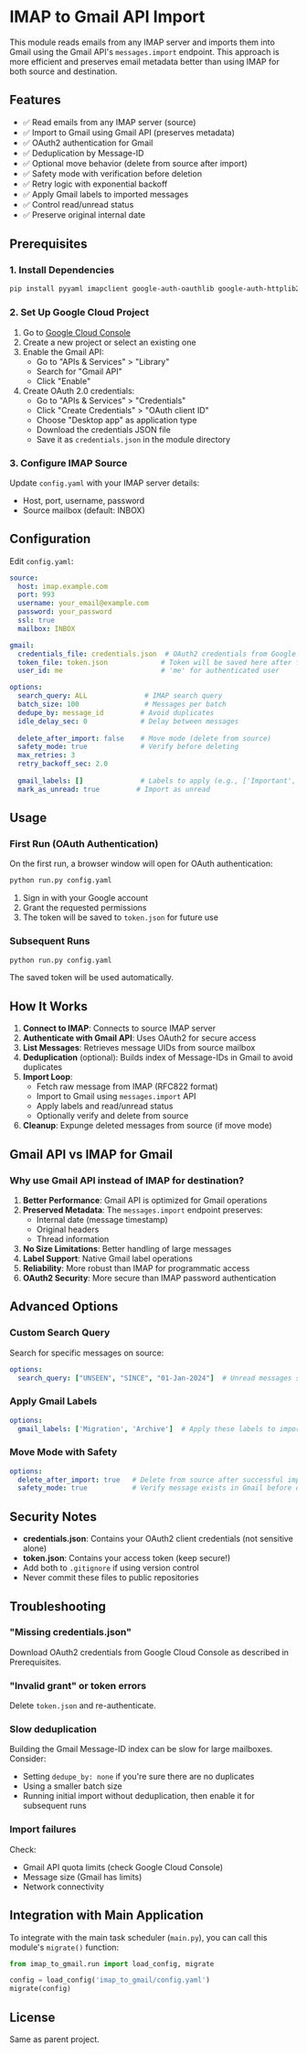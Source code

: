 # IMAP to Gmail API Import

This module reads emails from any IMAP server and imports them into Gmail using the Gmail API's `messages.import` endpoint. This approach is more efficient and preserves email metadata better than using IMAP for both source and destination.

## Features

- ✅ Read emails from any IMAP server (source)
- ✅ Import to Gmail using Gmail API (preserves metadata)
- ✅ OAuth2 authentication for Gmail
- ✅ Deduplication by Message-ID
- ✅ Optional move behavior (delete from source after import)
- ✅ Safety mode with verification before deletion
- ✅ Retry logic with exponential backoff
- ✅ Apply Gmail labels to imported messages
- ✅ Control read/unread status
- ✅ Preserve original internal date

## Prerequisites

### 1. Install Dependencies

```bash
pip install pyyaml imapclient google-auth-oauthlib google-auth-httplib2 google-api-python-client
```

### 2. Set Up Google Cloud Project

1. Go to [Google Cloud Console](https://console.cloud.google.com/)
2. Create a new project or select an existing one
3. Enable the Gmail API:
   - Go to "APIs & Services" > "Library"
   - Search for "Gmail API"
   - Click "Enable"
4. Create OAuth 2.0 credentials:
   - Go to "APIs & Services" > "Credentials"
   - Click "Create Credentials" > "OAuth client ID"
   - Choose "Desktop app" as application type
   - Download the credentials JSON file
   - Save it as `credentials.json` in the module directory

### 3. Configure IMAP Source

Update `config.yaml` with your IMAP server details:
- Host, port, username, password
- Source mailbox (default: INBOX)

## Configuration

Edit `config.yaml`:

```yaml
source:
  host: imap.example.com
  port: 993
  username: your_email@example.com
  password: your_password
  ssl: true
  mailbox: INBOX

gmail:
  credentials_file: credentials.json  # OAuth2 credentials from Google Cloud
  token_file: token.json             # Token will be saved here after first auth
  user_id: me                        # 'me' for authenticated user

options:
  search_query: ALL              # IMAP search query
  batch_size: 100                # Messages per batch
  dedupe_by: message_id         # Avoid duplicates
  idle_delay_sec: 0             # Delay between messages
  
  delete_after_import: false    # Move mode (delete from source)
  safety_mode: true             # Verify before deleting
  max_retries: 3
  retry_backoff_sec: 2.0
  
  gmail_labels: []              # Labels to apply (e.g., ['Important', 'Migration'])
  mark_as_unread: true         # Import as unread
```

## Usage

### First Run (OAuth Authentication)

On the first run, a browser window will open for OAuth authentication:

```bash
python run.py config.yaml
```

1. Sign in with your Google account
2. Grant the requested permissions
3. The token will be saved to `token.json` for future use

### Subsequent Runs

```bash
python run.py config.yaml
```

The saved token will be used automatically.

## How It Works

1. **Connect to IMAP**: Connects to source IMAP server
2. **Authenticate with Gmail API**: Uses OAuth2 for secure access
3. **List Messages**: Retrieves message UIDs from source mailbox
4. **Deduplication** (optional): Builds index of Message-IDs in Gmail to avoid duplicates
5. **Import Loop**:
   - Fetch raw message from IMAP (RFC822 format)
   - Import to Gmail using `messages.import` API
   - Apply labels and read/unread status
   - Optionally verify and delete from source
6. **Cleanup**: Expunge deleted messages from source (if move mode)

## Gmail API vs IMAP for Gmail

### Why use Gmail API instead of IMAP for destination?

1. **Better Performance**: Gmail API is optimized for Gmail operations
2. **Preserved Metadata**: The `messages.import` endpoint preserves:
   - Internal date (message timestamp)
   - Original headers
   - Thread information
3. **No Size Limitations**: Better handling of large messages
4. **Label Support**: Native Gmail label operations
5. **Reliability**: More robust than IMAP for programmatic access
6. **OAuth2 Security**: More secure than IMAP password authentication

## Advanced Options

### Custom Search Query

Search for specific messages on source:

```yaml
options:
  search_query: ["UNSEEN", "SINCE", "01-Jan-2024"]  # Unread messages since Jan 1, 2024
```

### Apply Gmail Labels

```yaml
options:
  gmail_labels: ['Migration', 'Archive']  # Apply these labels to imported messages
```

### Move Mode with Safety

```yaml
options:
  delete_after_import: true   # Delete from source after successful import
  safety_mode: true           # Verify message exists in Gmail before deletion
```

## Security Notes

- **credentials.json**: Contains your OAuth2 client credentials (not sensitive alone)
- **token.json**: Contains your access token (keep secure!)
- Add both to `.gitignore` if using version control
- Never commit these files to public repositories

## Troubleshooting

### "Missing credentials.json"
Download OAuth2 credentials from Google Cloud Console as described in Prerequisites.

### "Invalid grant" or token errors
Delete `token.json` and re-authenticate.

### Slow deduplication
Building the Gmail Message-ID index can be slow for large mailboxes. Consider:
- Setting `dedupe_by: none` if you're sure there are no duplicates
- Using a smaller batch size
- Running initial import without deduplication, then enable it for subsequent runs

### Import failures
Check:
- Gmail API quota limits (check Google Cloud Console)
- Message size (Gmail has limits)
- Network connectivity

## Integration with Main Application

To integrate with the main task scheduler (`main.py`), you can call this module's `migrate()` function:

```python
from imap_to_gmail.run import load_config, migrate

config = load_config('imap_to_gmail/config.yaml')
migrate(config)
```

## License

Same as parent project.
